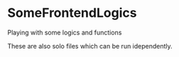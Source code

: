 # SomeFrontendLogics
Playing with some logics and functions

These are also solo files which can be run idependently. 
